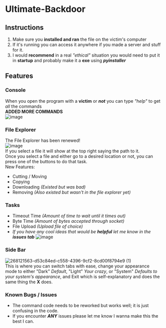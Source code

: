 # Ultimate-Backdoor
## Instructions
1. Make sure you **installed and ran** the file on the victim's computer
2. If it's running you can access it anywhere if you made a server and stuff for it.
3. I would **recommend** in a real *"ethical"* situation you would need to put it in **startup** and probably make it a **exe** using ***pyinstaller***

## Features
### Console
When you open the program with a **victim** or ***not*** you can type *"help"* to get *all* the commands <br />
**ADDED MORE COMMANDS** <br />
![image](https://github.com/Turnrp/Ultimate-Backdoor/assets/70816015/a27d110b-4c06-419e-9116-c8f4e90d9dc7) <br />
### File Explorer
The File Explorer has been renewed! <br />
![image](https://github.com/Turnrp/Ultimate-Backdoor/assets/70816015/d53c84ed-c558-4396-9cf2-8cd00f8794e9) <br />
If you select a file it will show at the top right saying the path to it. <br />
Once you select a file and either go to a desired location or not, you can press one of the buttons to do that task. <br />
New Features:
- Cutting / Moving
- Copying
- Downloading *(Existed but was bad)*
- Removing *(Also existed but wasn't in the file explorer yet)*
### Tasks
- Timeout Time *(Amount of time to wait until it times out)*
- Byte Time *(Amount of bytes accepted through socket)*
- File Upload *(Upload file of choice)*
- *If you have any cool ideas that would be **helpful** let me know in the **issues tab***
![image](https://github.com/Turnrp/Ultimate-Backdoor/assets/70816015/7471e2df-58a5-4a02-8594-551f222506fc) <br />
### Side Bar
![268121563-d53c84ed-c558-4396-9cf2-8cd00f8794e9 (1)](https://github.com/Turnrp/Ultimate-Backdoor/assets/70816015/657981ec-98d0-4596-b864-99680d0c91c1) <br />
This is where you can switch tabs with ease, change your appearance mode to either "Dark" *Default*, "Light" *Your crazy*, or "System" *Defaults to your system's appearance*, and Exit which is self-explanatory and does the same thing the **X** does.

### Known Bugs / Issues
- The command code needs to be reworked but works well; it is just confusing in the code.
- If you encounter ***ANY*** issues please let me know I wanna make this the best I can.
